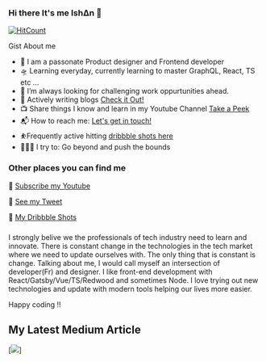 ### Hi there It's me Ish∆n 👋

[![HitCount](http://hits.dwyl.com/ishan-me/ishan-me.svg)](http://hits.dwyl.com/ishan-me/ishan-me)

Gist About me

- 🎤 I am a passonate Product designer and Frontend developer
- 🛸 Learning everyday, currently learning to master GraphQL, React, TS etc ...
- 🌋 I’m always looking for challenging work oppurtunities ahead.
- 💬 Actively writing blogs [Check it Out!](https://medium.com/@ishan02016)
- 📺 Share things I know and learn in my Youtube Channel [Take a Peek](https://www.youtube.com/channel/UCS3-MF_4ADqglU2OSly4vIw?sub_confirmation=1)
- 📬 How to reach me: <a href="mailto:ishan02016@gmail.com">Let's get in touch!</a>
- ⛹️‍Frequently active hitting [dribbble shots here](https://dribbble.com/ishan-manandhar)
- 🧗🏾‍♀️ I try to: Go beyond and push the bounds

### Other places you can find me 

🎥 [Subscribe my Youtube](https://www.youtube.com/channel/UCS3-MF_4ADqglU2OSly4vIw?sub_confirmation=1)

🐣 [See my Tweet](https://twitter.com/ishan02016)

🏀 [My Dribbble Shots](https://dribbble.com/ishan-manandhar)

###

I strongly belive we the professionals of tech industry need to learn and innovate. There is constant change in the technologies in the tech market where we need to update ourselves with. The only thing that is constant is change. Talking about me, I would call myself an intersection of developer(Fr) and designer. I like front-end development with React/Gatsby/Vue/TS/Redwood and sometimes Node. I love trying out new technologies and update with modern tools helping our lives more easier.

Happy coding !!

## My Latest Medium Article

[![](https://github-readme-medium.herokuapp.com/?username=ishan02016)]
